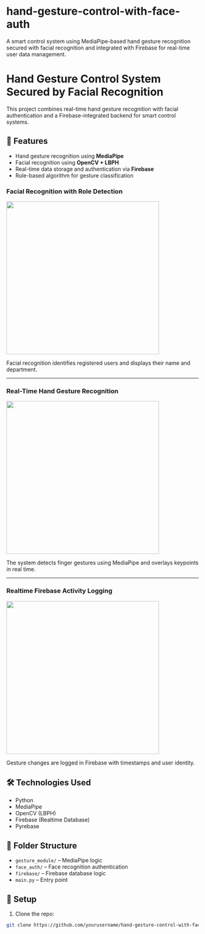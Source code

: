 # hand-gesture-control-with-face-auth
A smart control system using MediaPipe-based hand gesture recognition secured with facial recognition and integrated with Firebase for real-time user data management.

# Hand Gesture Control System Secured by Facial Recognition

This project combines real-time hand gesture recognition with facial authentication and a Firebase-integrated backend for smart control systems.

## 🔧 Features
- Hand gesture recognition using **MediaPipe**
- Facial recognition using **OpenCV + LBPH**
- Real-time data storage and authentication via **Firebase**
- Rule-based algorithm for gesture classification


### Facial Recognition with Role Detection
<img src="hand-gesture-control-with-face-auth/ImagesForDemo/image1.png" width="400"/>

Facial recognition identifies registered users and displays their name and department.

---

### Real-Time Hand Gesture Recognition
<img src="hand-gesture-control-with-face-auth/ImagesForDemo/image2.png" width="400"/>

The system detects finger gestures using MediaPipe and overlays keypoints in real time.

---

### Realtime Firebase Activity Logging
<img src="hand-gesture-control-with-face-auth/ImagesForDemo/image3.png" width="400"/>

Gesture changes are logged in Firebase with timestamps and user identity.


## 🛠️ Technologies Used
- Python
- MediaPipe
- OpenCV (LBPH)
- Firebase (Realtime Database)
- Pyrebase

## 📁 Folder Structure
- `gesture_module/` – MediaPipe logic
- `face_auth/` – Face recognition authentication
- `firebase/` – Firebase database logic
- `main.py` – Entry point

## 🚀 Setup

1. Clone the repo:
```bash
git clone https://github.com/yourusername/hand-gesture-control-with-face-auth.git

